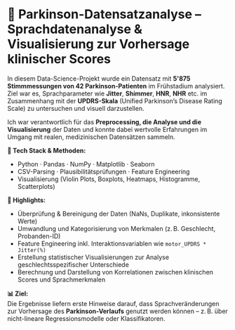 # 🧠 Parkinson-Datensatzanalyse – Sprachdatenanalyse & Visualisierung zur Vorhersage klinischer Scores

In diesem Data-Science-Projekt wurde ein Datensatz mit **5'875 Stimmmessungen von 42 Parkinson-Patienten** im Frühstadium analysiert.  
Ziel war es, Sprachparameter wie **Jitter**, **Shimmer**, **HNR**, **NHR** etc. im Zusammenhang mit der **UPDRS-Skala** (Unified Parkinson’s Disease Rating Scale) zu untersuchen und visuell darzustellen.

Ich war verantwortlich für das **Preprocessing, die Analyse und die Visualisierung** der Daten und konnte dabei wertvolle Erfahrungen im Umgang mit realen, medizinischen Datensätzen sammeln.

**🔧 Tech Stack & Methoden:**  
- Python · Pandas · NumPy · Matplotlib · Seaborn  
- CSV-Parsing · Plausibilitätsprüfungen · Feature Engineering  
- Visualisierung (Violin Plots, Boxplots, Heatmaps, Histogramme, Scatterplots)

**📌 Highlights:**  
- Überprüfung & Bereinigung der Daten (NaNs, Duplikate, inkonsistente Werte)  
- Umwandlung und Kategorisierung von Merkmalen (z. B. Geschlecht, Probanden-ID)  
- Feature Engineering inkl. Interaktionsvariablen wie `motor_UPDRS * Jitter(%)`  
- Erstellung statistischer Visualisierungen zur Analyse geschlechtsspezifischer Unterschiede  
- Berechnung und Darstellung von Korrelationen zwischen klinischen Scores und Sprachmerkmalen

**📊 Ziel:**  
Die Ergebnisse liefern erste Hinweise darauf, dass Sprachveränderungen zur Vorhersage des **Parkinson-Verlaufs** genutzt werden können – z. B. über nicht-lineare Regressionsmodelle oder Klassifikatoren.